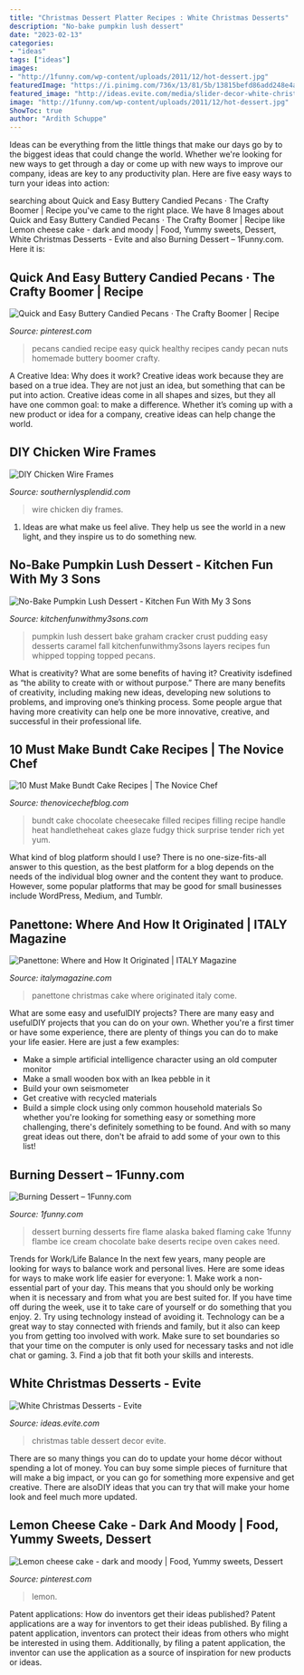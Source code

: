 ```yaml
---
title: "Christmas Dessert Platter Recipes : White Christmas Desserts"
description: "No-bake pumpkin lush dessert"
date: "2023-02-13"
categories:
- "ideas"
tags: ["ideas"]
images:
- "http://1funny.com/wp-content/uploads/2011/12/hot-dessert.jpg"
featuredImage: "https://i.pinimg.com/736x/13/81/5b/13815befd86add248e4add805e07bbfc.jpg"
featured_image: "http://ideas.evite.com/media/slider-decor-white-christmas-dessert-table.jpg"
image: "http://1funny.com/wp-content/uploads/2011/12/hot-dessert.jpg"
ShowToc: true
author: "Ardith Schuppe"
---
```



Ideas can be everything from the little things that make our days go by to the biggest ideas that could change the world. Whether we're looking for new ways to get through a day or come up with new ways to improve our company, ideas are key to any productivity plan. Here are five easy ways to turn your ideas into action: 

	

		
searching about Quick and Easy Buttery Candied Pecans · The Crafty Boomer | Recipe you've came to the right place. We have 8 Images about Quick and Easy Buttery Candied Pecans · The Crafty Boomer | Recipe like Lemon cheese cake - dark and moody | Food, Yummy sweets, Dessert, White Christmas Desserts - Evite and also Burning Dessert – 1Funny.com. Here it is:
		
    
## Quick And Easy Buttery Candied Pecans · The Crafty Boomer | Recipe

<img loading=lazy src="https://i.pinimg.com/736x/37/70/43/377043882827bfa18f4b06ea3d17d324.jpg" onerror="this.onerror=null;this.src='https://tse2.mm.bing.net/th?id=OIP.NHadbyUBIj9wP0gr8pLzDgHaJ3&amp;pid=15.1';" alt="Quick and Easy Buttery Candied Pecans · The Crafty Boomer | Recipe">

_Source: pinterest.com_

>pecans candied recipe easy quick healthy recipes candy pecan nuts homemade buttery boomer crafty. 

	

A Creative Idea: Why does it work?
Creative ideas work because they are based on a true idea. They are not just an idea, but something that can be put into action. Creative ideas come in all shapes and sizes, but they all have one common goal: to make a difference. Whether it’s coming up with a new product or idea for a company, creative ideas can help change the world.

    
## DIY Chicken Wire Frames

<img loading=lazy src="https://www.southernlysplendid.com/wp-content/uploads/2017/07/IMG_4564.jpg" onerror="this.onerror=null;this.src='https://tse2.mm.bing.net/th?id=OIP.kVmeEscyz5nILHzmI9szgAHaE8&amp;pid=15.1';" alt="DIY Chicken Wire Frames">

_Source: southernlysplendid.com_

>wire chicken diy frames. 

	

1. Ideas are what make us feel alive. They help us see the world in a new light, and they inspire us to do something new.

    
## No-Bake Pumpkin Lush Dessert - Kitchen Fun With My 3 Sons

<img loading=lazy src="https://kitchenfunwithmy3sons.com/wp-content/uploads/2017/08/pumpkin-lush-7.jpg" onerror="this.onerror=null;this.src='https://tse1.mm.bing.net/th?id=OIP.rJdjqPo9fAeGPDPhom02OAHaLH&amp;pid=15.1';" alt="No-Bake Pumpkin Lush Dessert - Kitchen Fun With My 3 Sons">

_Source: kitchenfunwithmy3sons.com_

>pumpkin lush dessert bake graham cracker crust pudding easy desserts caramel fall kitchenfunwithmy3sons layers recipes fun whipped topping topped pecans. 

	

What is creativity? What are some benefits of having it?
Creativity isdefined as “the ability to create with or without purpose.” There are many benefits of creativity, including making new ideas, developing new solutions to problems, and improving one’s thinking process. Some people argue that having more creativity can help one be more innovative, creative, and successful in their professional life.

    
## 10 Must Make Bundt Cake Recipes | The Novice Chef

<img loading=lazy src="http://www.thenovicechefblog.com/wp-content/uploads/2016/04/Cheesecake-Filled-Chocolate-Bundt-Cake-03.jpg" onerror="this.onerror=null;this.src='https://tse1.mm.bing.net/th?id=OIP.eI269Gd99HjoSaashMl7XQHaLH&amp;pid=15.1';" alt="10 Must Make Bundt Cake Recipes | The Novice Chef">

_Source: thenovicechefblog.com_

>bundt cake chocolate cheesecake filled recipes filling recipe handle heat handletheheat cakes glaze fudgy thick surprise tender rich yet yum. 

	

What kind of blog platform should I use?
There is no one-size-fits-all answer to this question, as the best platform for a blog depends on the needs of the individual blog owner and the content they want to produce. However, some popular platforms that may be good for small businesses include WordPress, Medium, and Tumblr.

    
## Panettone: Where And How It Originated | ITALY Magazine

<img loading=lazy src="https://www.italymagazine.com/sites/default/files/2019-12/panettone-italy-christmas-cake.jpg" onerror="this.onerror=null;this.src='https://tse3.mm.bing.net/th?id=OIP.3QuGpv-rlTWodO4OqrTbNQHaE8&amp;pid=15.1';" alt="Panettone: Where and How It Originated | ITALY Magazine">

_Source: italymagazine.com_

>panettone christmas cake where originated italy come. 

	

What are some easy and usefulDIY projects?
There are many easy and usefulDIY projects that you can do on your own. Whether you're a first timer or have some experience, there are plenty of things you can do to make your life easier. Here are just a few examples: 
- Make a simple artificial intelligence character using an old computer monitor 
- Make a small wooden box with an Ikea pebble in it 
- Build your own seismometer 
- Get creative with recycled materials 
- Build a simple clock using only common household materials 
So whether you're looking for something easy or something more challenging, there's definitely something to be found. And with so many great ideas out there, don't be afraid to add some of your own to this list!

    
## Burning Dessert – 1Funny.com

<img loading=lazy src="http://1funny.com/wp-content/uploads/2011/12/hot-dessert.jpg" onerror="this.onerror=null;this.src='https://tse4.mm.bing.net/th?id=OIP.gcZGec2UwrPd-cbBbeS_nwHaHa&amp;pid=15.1';" alt="Burning Dessert – 1Funny.com">

_Source: 1funny.com_

>dessert burning desserts fire flame alaska baked flaming cake 1funny flambe ice cream chocolate bake deserts recipe oven cakes need. 

	

Trends for Work/Life Balance
In the next few years, many people are looking for ways to balance work and personal lives. Here are some ideas for ways to make work life easier for everyone: 1. Make work a non-essential part of your day. This means that you should only be working when it is necessary and from what you are best suited for. If you have time off during the week, use it to take care of yourself or do something that you enjoy. 2. Try using technology instead of avoiding it. Technology can be a great way to stay connected with friends and family, but it also can keep you from getting too involved with work. Make sure to set boundaries so that your time on the computer is only used for necessary tasks and not idle chat or gaming. 3. Find a job that fit both your skills and interests.

    
## White Christmas Desserts - Evite

<img loading=lazy src="http://ideas.evite.com/media/slider-decor-white-christmas-dessert-table.jpg" onerror="this.onerror=null;this.src='https://tse1.mm.bing.net/th?id=OIP.D77KaVVKVL990pv8_gLYwwHaE8&amp;pid=15.1';" alt="White Christmas Desserts - Evite">

_Source: ideas.evite.com_

>christmas table dessert decor evite. 

	

There are so many things you can do to update your home décor without spending a lot of money. You can buy some simple pieces of furniture that will make a big impact, or you can go for something more expensive and get creative. There are alsoDIY ideas that you can try that will make your home look and feel much more updated.

    
## Lemon Cheese Cake - Dark And Moody | Food, Yummy Sweets, Dessert

<img loading=lazy src="https://i.pinimg.com/736x/13/81/5b/13815befd86add248e4add805e07bbfc.jpg" onerror="this.onerror=null;this.src='https://tse2.mm.bing.net/th?id=OIP.geuu-yPLWDEnj4qB-LYcNwHaLH&amp;pid=15.1';" alt="Lemon cheese cake - dark and moody | Food, Yummy sweets, Dessert">

_Source: pinterest.com_

>lemon. 

	

Patent applications: How do inventors get their ideas published?
Patent applications are a way for inventors to get their ideas published. By filing a patent application, inventors can protect their ideas from others who might be interested in using them. Additionally, by filing a patent application, the inventor can use the application as a source of inspiration for new products or ideas.

